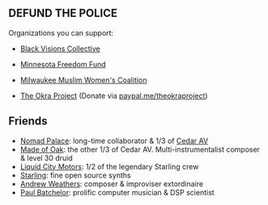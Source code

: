 DEFUND THE POLICE
-----------------

Organizations you can support:

-   [Black Visions Collective](https://www.blackvisionsmn.org)

-   [Minnesota Freedom Fund](https://minnesotafreedomfund.org)

-   [Milwaukee Muslim Women\'s Coalition](https://www.mmwconline.org/donate/)

-   [The Okra Project](https://www.theokraproject.com)
    (Donate via [paypal.me/theokraproject](https://paypal.me/theokraproject))


## Friends

- [Nomad Palace](http://nomadpalace.net): long-time collaborator &amp; 1/3 of [Cedar AV](http://cedarav.org)
- [Made of Oak](http://www.madeofoak.com): the other 1/3 of Cedar AV. Multi-instrumentalist composer &amp; level 30 druid
- [Liquid City Motors](https://liquidcitymotors.bandcamp.com/releases): 1/2 of the legendary Starling crew
- [Starling](https://starling.space): fine open source synths
- [Andrew Weathers](https://andrewweathers.com): composer &amp; improviser extordinaire
- [Paul Batchelor](https://pbat.ch): prolific computer musician &amp; DSP scientist

